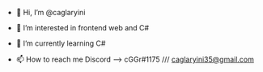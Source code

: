 - 👋 Hi, I’m @caglaryini

- 👀 I’m interested in frontend web and C#

- 🌱 I’m currently learning C#

- 📫 How to reach me Discord --> cGGr#1175 /// caglaryini35@gmail.com

<!---
caglaryini/caglaryini is a ✨ special ✨ repository because its `README.md` (this file) appears on your GitHub profile.
You can click the Preview link to take a look at your changes.
--->
